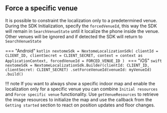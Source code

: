 ## Force a specific venue
It is possible to constraint the localization only to a predetermined venue.
During the SDK Initialization, specify the `forcedVenueId`, this way the SDK will remain in `SearchVenueState` until it localize the phone inside the venue. Other venues will be ignored and if detected the SDK will return to `SearchVenueState`

=== "Android"
    ```kotlin
    nextomeSdk = NextomeLocalizationSdk(
    clientId = CLIENT_ID,
    clientSecret = CLIENT_SECRET,
    context = context as ApplicationContext,
    forcedVenueId = FORCED_VENUE_ID
    )
    ```
=== "iOS"
    ```swift
    nextomeSdk = NextomeLocalizationSdk.Builder(clientId: CLIENT_ID, clientSecret: CLIENT_SECRET)
    .setForceVenueId(venueId: myVenueId)
    .build()
    ```

!!! note
    If you want to always show a specific indoor map and enable the localization only for a specific venue you can combine `Initial resources` and `Force specific venue` functionality.
    Use `getVenueResources` to retrieve the image resources to  initialize the map and use the callback from the `Getting started` section to react on position updates and floor changes.